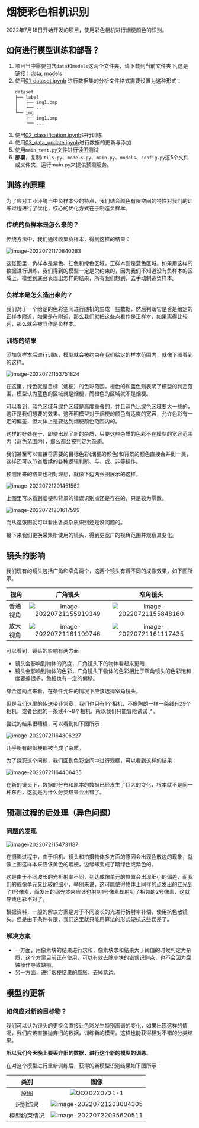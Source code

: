 # 烟梗彩色相机识别

2022年7月18日开始开发的项目，使用彩色相机进行烟梗颜色的识别。

## 如何进行模型训练和部署？
1. 项目当中需要包含`data`和`models`这两个文件夹，请下载到当前文件夹下,这是链接：[data](https://macrosolid-my.sharepoint.com/personal/feijinti_miaow_fun/_layouts/15/onedrive.aspx?id=%2Fpersonal%2Ffeijinti%5Fmiaow%5Ffun%2FDocuments%2FPycharmProjects%2Ftobacco%5Fcolor%2Fdata&ga=1), [models](https://macrosolid-my.sharepoint.com/:f:/g/personal/feijinti_miaow_fun/EiyBjWEX90JGn8S-e5Kh7N8B1GWvfvDcNbpleWDTwkDm1w?e=wyL4EF)
2. 使用[01_dataset.ipynb](./01_dataset.ipynb) 进行数据集的分析文件格式需要设置为这种形式：
    ```text
    dataset
    ├── label
    │   ├── img1.bmp
    │   └── ...
    └── img
        ├── img1.bmp
        └── ...
    ```
3. 使用[02_classification.ipynb](./02_classification.ipynb)进行训练
4. 使用[03_data_update.ipynb](02_classification.ipynb)进行数据的更新与添加
5. 使用`main_test.py`文件进行读图测试
6. **部署**，复制`utils.py`、`models.py`、`main.py`、`models`、`config.py`这5个文件或文件夹，运行main.py来提供预测服务。


## 训练的原理
为了应对工业环境当中负样本少的特点，我们结合颜色有限空间的特性对我们的训练过程进行了优化，核心的优化方式在于制造负样本。

### 传统的负样本是怎么来的？

传统方法中，我们通过收集负样本，得到这样的结果：

![image-20220721170840283](https://raw.githubusercontent.com/Karllzy/imagebed/main/img/image-20220721170840283.png)

这张图里，负样本是紫色、红色和绿色区域，正样本则是蓝色区域。如果用这样的数据进行训练，我们得到的模型一定是欠约束的，因为我们不知道没有负样本的区域上，模型到底会表现出怎样的结果，所有我们想到，去手动制造负样本。

### 负样本是怎么造出来的？

 我们对于一个给定的色彩空间进行随机的生成一些数据，然后判断它是否是给定的正样本附近，如果是在附近，那么我们就把这些点看作是正样本，如果离得比较远，那么就会被当作是负样本。

### 训练的结果

添加负样本后进行训练，模型就会被约束在我们给定的样本范围内，就像下图看到的这样。

![image-20220721153751824](https://raw.githubusercontent.com/Karllzy/imagebed/main/img/image-20220721153751824.png)

在这里，绿色就是目标（烟梗）的色彩范围，橙色的和蓝色则表明了模型的判定范围，模型认为蓝色的区域就是烟梗，而橙色的区域就不是烟梗。

可以看到，蓝色区域与绿色区域是高度重叠的，并且蓝色比绿色区域要大一些的，这正是我们想要的效果。这表明模型对于烟梗的颜色有适度的宽容，允许色彩有一定的偏差，但大体上是要达到烟梗颜色范围内的。

这样的好处在于，即使出现了新的杂质，只要这些杂质的色彩不在模型的宽容范围内（蓝色范围内），那么都会被判定为杂质。

我们甚至可以直接将需要的目标色彩(烟梗的颜色)和背景的颜色直接合并到一类，这样还可以节省后续的各种逻辑判断、与、或、非等操作。

预测出来的结果也相对理想，就像下边两张图展示的这样。

![image-20220721201451562](https://raw.githubusercontent.com/Karllzy/imagebed/main/img/image-20220721201451562.png)

上图里可以看到烟梗和背景的错误识别点还是存在的，只是较为零散。

![image-20220721201617599](https://raw.githubusercontent.com/Karllzy/imagebed/main/img/image-20220721201617599.png)

而从这张图就可以看出各类杂质识别还是没问题的。

接下来我们更换采集所使用的镜头，得到更宽广的视角范围并观察其变化。

## 镜头的影响

我们现有的镜头包括广角和窄角两个，这两个镜头有着不同的成像效果，如下图所示。

| 视角     |                           广角镜头                           |                           窄角镜头                           |
| -------- | :----------------------------------------------------------: | :----------------------------------------------------------: |
| 普通视角 | ![image-20220721155919349](https://raw.githubusercontent.com/Karllzy/imagebed/main/img/image-20220721155919349.png) | ![image-20220721155848160](https://raw.githubusercontent.com/Karllzy/imagebed/main/img/image-20220721155848160.png) |
| 放大视角 | ![image-20220721161109746](https://raw.githubusercontent.com/Karllzy/imagebed/main/img/image-20220721161109746.png) | ![image-20220721161117435](https://raw.githubusercontent.com/Karllzy/imagebed/main/img/image-20220721161117435.png) |

可以看到，镜头的影响有两方面

- 镜头会影响到物体的亮度，广角镜头下的物体看起来更暗
- 镜头会影响到物体的色彩，广角镜头下物体的色彩相比于窄角镜头的色彩饱和度要差很多，色相也有一定的偏移。

综合这两点来看，在条件允许的情况下应该选择窄角镜头。

但是我们这里的传送带非常宽，我们也只有1个相机，不像陶朗一样一条线有29个相机，或者合肥的一条线4～8个相机，所以我们只能冒险试试了。

尝试的结果很糟糕，可以看到如下图所示：

![image-20220721164306227](https://raw.githubusercontent.com/Karllzy/imagebed/main/img/image-20220721164306227.png)

几乎所有的烟梗都被当成了杂质。

为了探究这个问题，我们回到色彩空间中进行观察，可以看到这样的结果：

![image-20220721164406435](https://raw.githubusercontent.com/Karllzy/imagebed/main/img/image-20220721164406435.png)

在新的镜头下，数据的分布和原本的数据已经发生了巨大的变化，根本就不是同一种东西，这就是为什么分类结果会出错了。

## 预测过程的后处理（异色问题）

### 问题的发现

![image-20220721154731187](https://raw.githubusercontent.com/Karllzy/imagebed/main/img/image-20220721154731187.png)

在摄影过程中，由于相机、镜头和拍摄物体多方面的原因会出现色散边的现象，就像上图这样本来应该黄色的烟梗，边缘却变成了暗绿色或紫色的。

这是由于不同波长的光折射率不同，到达成像单元的位置会出现细小的偏差，而我们的成像单元又比较的细小，举例来说，这可能使得物体上同样的点发出的红光到了1号像素，而发出的绿光本来应该也射到1号像素却射到了相邻的2号像素，这就导致色彩不对了。

根据资料，一般的解决方案是对于不同波长的光进行折射率补偿，使用抗色散镜头。但是由于条件有限，我们这里就只能用算法的形式硬抗这些误差了。

### 解决方案

- 一方面，用像素块的结果进行求和，像素块求和结果大于阈值的时候判定为杂质，这个方案目前正在使用，可以有效去除小块的错误识别点，也不会因为腐蚀操作导致缺损。
- 另一方面，进行烟梗结果的膨胀，去掉紫边。

## 模型的更新

### 如何应对新的目标物？

我们可以认为镜头的更换会直接让色彩发生特别离谱的变化，如果出现这样的情况，我们应该直接抛弃旧的数据，训练新的模型。这样也能获得相对不错的分类结果。

**所以我们今天晚上要丢弃旧的数据，进行这个新的模型的训练**。

在对这个模型进行重新训练后，获得的新模型识别结果如下图所示：

|     类别     |                             图像                             |
| :----------: | :----------------------------------------------------------: |
|     原图     | ![QQ20220721-1](https://raw.githubusercontent.com/Karllzy/imagebed/main/img/QQ20220721-1.png) |
|   识别结果   | ![image-20220721203004305](https://raw.githubusercontent.com/Karllzy/imagebed/main/img/image-20220721203004305.png) |
| 模型约束情况 | ![image-20220722095620511](https://raw.githubusercontent.com/Karllzy/imagebed/main/img/image-20220722095620511.png) |


